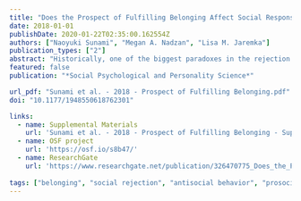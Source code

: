 ```yaml
---
title: "Does the Prospect of Fulfilling Belonging Affect Social Responses to Rejection? A Conceptual Replication Attempt"
date: 2018-01-01
publishDate: 2020-01-22T02:35:00.162554Z
authors: ["Naoyuki Sunami", "Megan A. Nadzan", "Lisa M. Jaremka"]
publication_types: ["2"]
abstract: "Historically, one of the biggest paradoxes in the rejection literature was that rejected people sometimes behaved antisocially and at other times prosocially. Researchers responded to this paradox by demonstrating that the prospect of fulfilling belonging predicted these varied responses. A close inspection of the foundational studies, however, revealed small sample sizes relative to today’s standards. Hence, we conducted a conceptual replication of the prospect of fulfilling belonging hypothesis using a high-powered 2-day preregistered study. On Day 1, we manipulated the prospect of fulfilling belonging through a profile exchange with a confederate. On Day 2, we manipulated rejection using a recall paradigm and then measured prosocial and antisocial responses toward the confederate. Rejected participants who expected the confederate to fulfill belonging showed similar levels of prosocial and antisocial responses compared with those who did not. These results suggest that the prospect of fulfilling belonging hypothesis needs further refinement."
featured: false
publication: "*Social Psychological and Personality Science*"

url_pdf: "Sunami et al. - 2018 - Prospect of Fulfilling Belonging.pdf"
doi: "10.1177/1948550618762301"

links:
  - name: Supplemental Materials
    url: 'Sunami et al. - 2018 - Prospect of Fulfilling Belonging - Supplement.pdf'
  - name: OSF project
    url: 'https://osf.io/s8b47/'
  - name: ResearchGate
    url: 'https://www.researchgate.net/publication/326470775_Does_the_Prospect_of_Fulfilling_Belonging_Affect_Social_Responses_to_Rejection_A_Conceptual_Replication_Attempt'
    
tags: ["belonging", "social rejection", "antisocial behavior", "prosocial behavior", "replication", "need to belong"]
---
```


